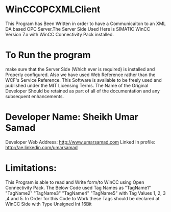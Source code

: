 # WinCCOPCXMLClient
This Program has Been Written in order to have a Communicaiton to an XML DA based OPC Server.The Server Side Used Here is SIMATIC WinCC Version 7.x with WinCC Connectivity Pack installed.
# To Run the program
make sure that the Server Side (Which ever is required) is installed and Properly configured. Also we have used Web Reference rather than the WCF's Service Reference. This Software is available to be freely used and published under the MIT Licensing Terms.
The Name of the Original Developer Should be retained as part of all of the documentation and any subsequent enhancements.
# Developer Name: Sheikh Umar Samad
Developer Web Address: http://www.umarsamad.com
Linked In profile: http://ae.linkedin.com/umarsamad

# Limitations:
This Program is able to read and Write form/to WinCC using Open Connectivity Pack.     The Below Code used Tag Names as "TagName1" "TagName2" "TagName3" "TagName4" "TagName5"    with Tag Values 1, 2, 3 ,4 and 5.     In Order for this Code to Work these Tags should be declared at WinCC Side with Type Unsigned Int 16Bit 

